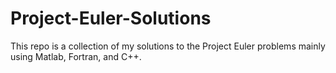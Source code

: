 # Project-Euler-Solutions
 This repo is a collection of my solutions to the Project Euler problems mainly using Matlab, Fortran, and C++.
